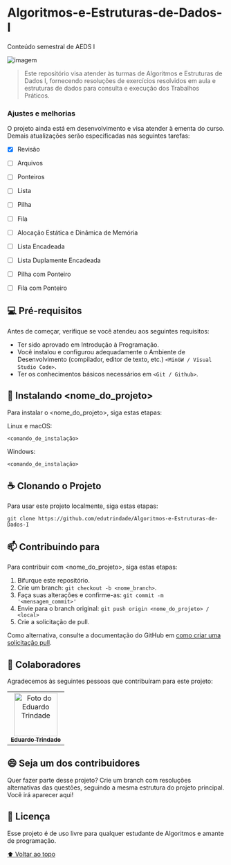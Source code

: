 # Algoritmos-e-Estruturas-de-Dados-I
Conteúdo semestral de AEDS I

<!---Esses são exemplos. Veja https://shields.io para outras pessoas ou para personalizar este conjunto de escudos. Você pode querer incluir dependências, status do projeto e informações de licença aqui--->

<img src="http://jogoveio.com.br/wp-content/uploads/2018/04/computador-charge-jogoveio.png" alt="imagem">

> Este repositório visa atender às turmas de Algoritmos e Estruturas de Dados I, fornecendo resoluções de exercícios resolvidos em aula e estruturas de dados para consulta e execução dos Trabalhos Práticos.

### Ajustes e melhorias

O projeto ainda está em desenvolvimento e visa atender à ementa do curso. Demais atualizações serão especificadas nas seguintes tarefas:

- [x] Revisão
- [ ] Arquivos
- [ ] Ponteiros
- [ ] Lista
- [ ] Pilha
- [ ] Fila
- [ ] Alocação Estática e Dinâmica de Memória
- [ ] Lista Encadeada
- [ ] Lista Duplamente Encadeada
- [ ] Pilha com Ponteiro
- [ ] Fila com Ponteiro


## 💻 Pré-requisitos

Antes de começar, verifique se você atendeu aos seguintes requisitos:
<!---Estes são apenas requisitos de exemplo. Adicionar, duplicar ou remover conforme necessário--->
* Ter sido aprovado em Introdução à Programação.
* Você instalou e configurou adequadamente o Ambiente de Desenvolvimento (compilador, editor de texto, etc.) `<MinGW / Visual Studio Code>`.
* Ter os conhecimentos básicos necessários em `<Git / Github>`.

## 🚀 Instalando <nome_do_projeto>

Para instalar o <nome_do_projeto>, siga estas etapas:

Linux e macOS:
```
<comando_de_instalação>
```

Windows:
```
<comando_de_instalação>
```

## ☕ Clonando o Projeto <Algoritmos e Estruturas de Dados I>

Para usar este projeto localmente, siga estas etapas:

```
git clone https://github.com/edutrindade/Algoritmos-e-Estruturas-de-Dados-I
```

## 📫 Contribuindo para <Algoritmos e Estruturas de Dados I>
<!---Se o seu README for longo ou se você tiver algum processo ou etapas específicas que deseja que os contribuidores sigam, considere a criação de um arquivo CONTRIBUTING.md separado--->
Para contribuir com <nome_do_projeto>, siga estas etapas:

1. Bifurque este repositório.
2. Crie um branch: `git checkout -b <nome_branch>`.
3. Faça suas alterações e confirme-as: `git commit -m '<mensagem_commit>'`
4. Envie para o branch original: `git push origin <nome_do_projeto> / <local>`
5. Crie a solicitação de pull.

Como alternativa, consulte a documentação do GitHub em [como criar uma solicitação pull](https://help.github.com/en/github/collaborating-with-issues-and-pull-requests/creating-a-pull-request).

## 🤝 Colaboradores

Agradecemos às seguintes pessoas que contribuíram para este projeto:

<table>
  <tr>
    <td align="center">
      <a href="#">
        <img src="https://avatars.githubusercontent.com/u/39175147?s=96&v=4" width="100px;" alt="Foto do Eduardo Trindade"/><br>
        <sub>
          <b>Eduardo Trindade</b>
        </sub>
      </a>
    </td>
  </tr>
</table>


## 😄 Seja um dos contribuidores<br>

Quer fazer parte desse projeto? Crie um branch com resoluções alternativas das questões, seguindo a mesma estrutura do projeto principal. Você irá aparecer aqui! 

## 📝 Licença

Esse projeto é de uso livre para qualquer estudante de Algoritmos e amante de programação.

[⬆ Voltar ao topo](#nome-do-projeto)<br>

